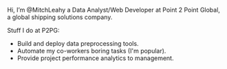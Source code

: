 Hi, I’m @MitchLeahy a Data Analyst/Web Developer at Point 2 Point Global, a global shipping solutions company.

Stuff I do at P2PG:
  - Build and deploy data preprocessing tools.
  - Automate my co-workers boring tasks (I'm popular). 
  - Provide project performance analytics to management.

<!---
MitchLeahy/MitchLeahy is a ✨ special ✨ repository because its `README.md` (this file) appears on your GitHub profile.
You can click the Preview link to take a look at your changes.
--->
